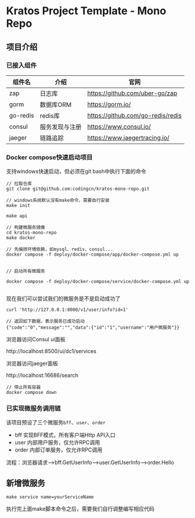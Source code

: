 # Kratos Project Template - Mono Repo

## 项目介绍


### 已接入组件


| 组件名      | 介绍      | 官网                                |
|----------|---------|-----------------------------------|
| zap      | 日志库     | https://github.com/uber-go/zap    | 
| gorm     | 数据库ORM  | https://gorm.io/                  | 
| go-redis | redis库  | https://github.com/go-redis/redis | 
| consul   | 服务发现与注册 | https://www.consul.io/            | 
| jaeger   | 链路追踪    | https://www.jaegertracing.io/     | 


### Docker compose快速启动项目

支持windows快速启动，但必须在git bash中执行下面的命令

```
// 拉取仓库
git clone git@github.com:codingcn/kratos-mono-repo.git

// windows系统默认没有make命令，需要自行安装
make init

make api

// 构建微服务镜像
cd kratos-mono-repo
make docker

// 先编排环境依赖，如mysql、redis、consul...
docker compose -f deploy/docker-compose/app/docker-compose.yml up


// 启动所有微服务

docker compose -f deploy/docker-compose/service/docker-compose.yml up


```

现在我们可以尝试我们的微服务是不是启动成功了

```
curl 'http://127.0.0.1:8000/v1/user/info?id=1'

// 返回如下数据，表示服务已成功启动
{"code":"0","message":"","data":{"id":"1","username":"用户微服务"}}
```

浏览器访问Consul ui面板

http://localhost:8500/ui/dc1/services

浏览器访问jaeger面板

http://localhost:16686/search






```
// 停止所有容器
docker compose down 
```


### 已实现微服务调用链

该项目预设了三个微服务`bff`、`user`、`order`

* bff 实现BFF模式，所有客户端Http API入口
* user 内部用户服务，仅允许RPC调用
* order 内部订单服务，仅允许RPC调用


流程：浏览器请求-->bff.GetUserInfo-->user.GetUserInfo-->order.Hello



## 新增微服务

```
make service name=yourServiceName
```

执行完上面make脚本命令之后，需要我们自行调整编写相应代码